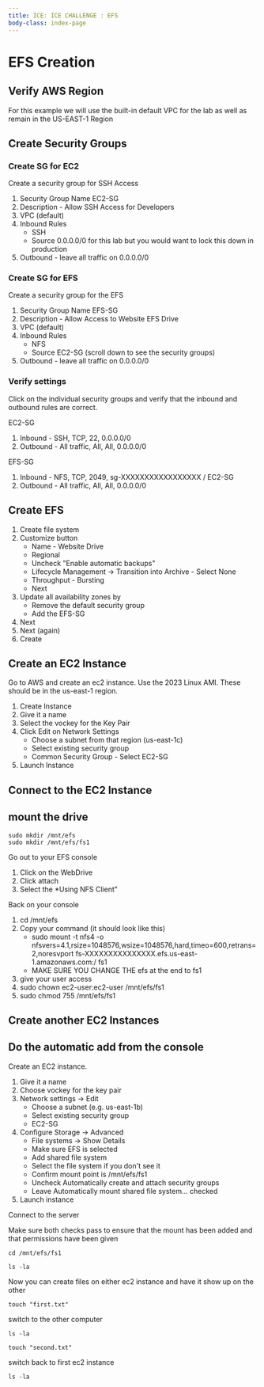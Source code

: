 ```yaml
---
title: ICE: ICE CHALLENGE : EFS
body-class: index-page
---
```

# EFS Creation

## Verify AWS Region

For this example we will use the built-in default VPC for the lab as well as remain in the US-EAST-1 Region

## Create Security Groups

### Create SG for EC2

Create a security group for SSH Access

1. Security Group Name EC2-SG
2. Description - Allow SSH Access for Developers
2. VPC (default)
3. Inbound Rules
    * SSH
    * Source 0.0.0.0/0 for this lab but you would want to lock this down in production
4. Outbound - leave all traffic on 0.0.0.0/0

### Create SG for EFS

Create a security group for the EFS

1. Security Group Name EFS-SG
2. Description - Allow Access to Website EFS Drive
2. VPC (default)
3. Inbound Rules
    * NFS
    * Source EC2-SG (scroll down to see the security groups)
4. Outbound - leave all traffic on 0.0.0.0/0

### Verify settings

Click on the individual security groups and verify that the inbound and outbound rules are correct.

EC2-SG

1. Inbound - SSH, TCP, 22, 0.0.0.0/0
2. Outbound - All traffic, All, All, 0.0.0.0/0

EFS-SG

1. Inbound - NFS, TCP, 2049, sg-XXXXXXXXXXXXXXXXX / EC2-SG
2. Outbound - All traffic, All, All, 0.0.0.0/0

## Create EFS

1. Create file system
2. Customize button
    * Name - Website Drive
    * Regional
    * Uncheck "Enable automatic backups"
    * Lifecycle Management -> Transition into Archive - Select None
    * Throughput - Bursting
    * Next
1. Update all availability zones by
    * Remove the default security group
    * Add the EFS-SG
2. Next
3. Next (again)
4. Create

## Create an EC2 Instance

Go to AWS and create an ec2 instance. Use the 2023 Linux AMI. These should be in the us-east-1 region.

1. Create Instance
2. Give it a name
3. Select the vockey for the Key Pair
4. Click Edit on Network Settings
    * Choose a subnet from that region (us-east-1c)
    * Select existing security group
    * Common Security Group - Select EC2-SG
5. Launch Instance



## Connect to the EC2 Instance

## mount the drive

    sudo mkdir /mnt/efs
    sudo mkdir /mnt/efs/fs1

Go out to your EFS console

1. Click on the WebDrive
2. Click attach
3. Select the *Using NFS Client"

Back on your console

1. cd /mnt/efs
1. Copy your command (it should look like this)
    * sudo mount -t nfs4 -o nfsvers=4.1,rsize=1048576,wsize=1048576,hard,timeo=600,retrans=2,noresvport fs-XXXXXXXXXXXXXXX.efs.us-east-1.amazonaws.com:/ fs1
    * MAKE SURE YOU CHANGE THE efs at the end to fs1
1. give your user access
2. sudo chown ec2-user:ec2-user /mnt/efs/fs1
3. sudo chmod 755 /mnt/efs/fs1

## Create another EC2 Instances

## Do the automatic add from the console

Create an EC2 instance.

1. Give it a name
2. Choose vockey for the key pair
3. Network settings -> Edit
    * Choose a subnet (e.g. us-east-1b)
    * Select existing security group
    * EC2-SG
4. Configure Storage -> Advanced
    * File systems -> Show Details
    * Make sure EFS is selected
    * Add shared file system
    * Select the file system if you don't see it
    * Confirm mount point is /mnt/efs/fs1
    * Uncheck Automatically create and attach security groups
    * Leave Automatically mount shared file system... checked
4. Launch instance


Connect to the server

Make sure both checks pass to ensure that the mount has been added and that permissions have been given

    cd /mnt/efs/fs1

    ls -la

Now you can create files on either ec2 instance and have it show up on the other

    touch "first.txt"

switch to the other computer

    ls -la

    touch "second.txt"

switch back to first ec2 instance

    ls -la




